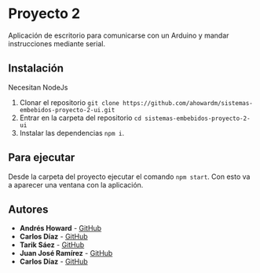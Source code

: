 # Proyecto 2

Aplicación de escritorio para comunicarse con un Arduino y mandar instrucciones mediante serial.

## Instalación

Necesitan NodeJs

1. Clonar el repositorio `git clone https://github.com/ahowardm/sistemas-embebidos-proyecto-2-ui.git`
2. Entrar en la carpeta del repositorio `cd sistemas-embebidos-proyecto-2-ui`
3. Instalar las dependencias `npm i`.

## Para ejecutar

Desde la carpeta del proyecto ejecutar el comando `npm start`. Con esto va a aparecer una ventana con la aplicación.

## Autores

* **Andrés Howard** - [GitHub](https://github.com/JuanjoRamirez262)
* **Carlos Díaz** - [GitHub](https://github.com/cdiazarze)
* **Tarik Sáez** - [GitHub](https://github.com/BladerzRiadi)
* **Juan José Ramírez** - [GitHub](https://github.com/JuanjoRamirez262)
* **Carlos Díaz** - [GitHub](https://github.com/erriveros)
